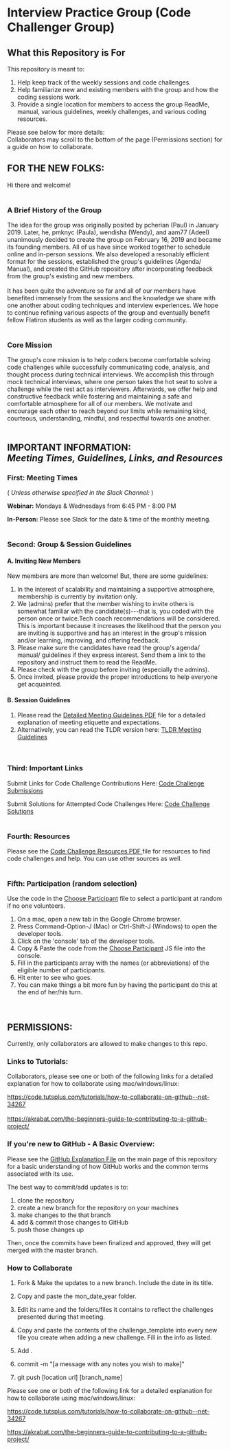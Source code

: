# Interview Practice Group (Code Challenger Group)

## What this Repository is For

This repository is meant to:
1. Help keep track of the weekly sessions and code challenges.
2. Help familiarize new and existing members with the group and how the coding sessions work.
3. Provide a single location for members to access the group ReadMe, manual, various guidelines, weekly challenges, and various coding resources.

Please see below for more details: <br />
Collaborators may scroll to the bottom of the page (Permissions section) for a guide on how to collaborate.
<br />

## FOR THE NEW FOLKS:

Hi there and welcome!
<br />
<br />

### A Brief History of the Group
The idea for the group was originally posited by pcherian (Paul) in January 2019. Later, he, pmknyc (Paula), wendisha (Wendy), and aam77 (Adeel) unanimously decided to create the group on February 16, 2019 and became its founding members. All of us have since worked together to schedule online and in-person sessions. We also developed a resonably efficient format for the sessions, established the group's guidelines (Agenda/ Manual), and created the GitHub repository after incorporating feedback from the group's existing and new members.
<br />
<br />
It has been quite the adventure so far and all of our members have benefited immensely from the sessions and the knowledge we share with one another about coding techniques and interview experiences. We hope to continue refining various aspects of the group and eventually benefit fellow Flatiron students as well as the larger coding community.
<br />
<br />

### Core Mission
The group's core mission is to help coders become comfortable solving code challenges while successfully communicating code, analysis, and thought process during technical interviews. We accomplish this through mock technical interviews, where one person takes the hot seat to solve a challenge while the rest act as interviewers. Afterwards, we offer help and constructive feedback while fostering and maintaining a safe and comfortable atmosphere for all of our members. We motivate and encourage each other to reach beyond our limits while remaining kind, courteous, understanding, mindful, and respectful towards one another.
<br />
<br />

## IMPORTANT INFORMATION: <br /> *Meeting Times, Guidelines, Links, and Resources*

### First: **Meeting Times** <br />
( *Unless otherwise specified in the Slack Channel:* )

**Webinar:** Mondays & Wednesdays from 6:45 PM - 8:00 PM

**In-Person:** Please see Slack for the date & time of the monthly meeting.
<br />
<br />

### Second: Group & Session Guidelines
#### A. Inviting New Members
New members are more than welcome! But, there are some guidelines:

1. In the interest of scalability and maintaining a supportive atmosphere, membership is currently by invitation only.
2. We (admins) prefer that the member wishing to invite others is somewhat familiar with the candidate(s)---that is, you coded with the person once or twice.Tech coach recommendations will be considered. This is important because it increases the likelihood that the person you are inviting is supportive and has an interest in the group's mission and/or learning, improving, and offering feedback.
3. Please make sure the candidates have read the group's agenda/ manual/  guidelines if they express interest. Send them a link to the repository and instruct them to read the ReadMe.
4. Please check with the group before inviting (especially the admins).
5. Once invited, please provide the proper introductions to help everyone get acquainted.

#### B. Session Guidelines
1. Please read the [Detailed Meeting Guidelines PDF](https://github.com/AAM77/Flatiron_Code_Challenger_Group/blob/master/Group_Session_Guidelines_Detailed.pdf " Detailed Meeting Guidelines") file for a detailed explanation of meeting etiquette and expectations.
2. Alternatively, you can read the TLDR version here: [TLDR Meeting Guidelines](https://github.com/AAM77/Flatiron_Code_Challenger_Group/blob/master/Group_Session_Guidelines_TLDR.pdf "TLDR Meeting Guidelines")
<br />

### Third: Important Links
Submit Links for Code Challenge Contributions Here:
[Code Challenge Submissions](https://docs.google.com/document/d/1mnIeXfadnRl6UkYHi7MJVLyknVQjIhxOkmG8UAKm6Ls/edit?usp=sharing "Code Challenge Submissions")
<br />

Submit Solutions for Attempted Code Challenges Here:
[Code Challenge Solutions](https://docs.google.com/document/d/1mnIeXfadnRl6UkYHi7MJVLyknVQjIhxOkmG8UAKm6Ls/edit "Code Challenge Solutions")
<br />
<br />

### Fourth: Resources
Please see the [Code Challenge Resources PDF ](https://github.com/AAM77/Flatiron_Code_Challenger_Group/blob/master/Code_Challenge_Resources.pdf "Code Challenge Resources") file for resources to find code challenges and help. You can use other sources as well.
<br />
<br />

### Fifth: Participation (random selection)
Use the code in the [Choose Participant](https://github.com/AAM77/Flatiron_Code_Challenger_Group/blob/master/choose_participant.js "Choose Participant") file to select a participant at random if no one volunteers.

1. On a mac, open a new tab in the Google Chrome browser.
2. Press Command-Option-J (Mac) or Ctrl-Shift-J (Windows) to open the developer tools.<br />
3. Click on the 'console' tab of the developer tools.<br />
4. Copy & Paste the code from the [Choose Participant](https://github.com/AAM77/Flatiron_Code_Challenger_Group/blob/master/choose_participant.js "Choose Participant") JS file into the console.<br />
5. Fill in the participants array with the names (or abbreviations) of the eligible number of participants.<br />
6. Hit enter to see who goes.<br />
7. You can make things a bit more fun by having the participant do this at the end of her/his turn.
<br />

## PERMISSIONS:
Currently, only collaborators are allowed to make changes to this repo.

### Links to Tutorials:
Collaborators, please see one or both of the following links for a detailed explanation for how to collaborate using mac/windows/linux:

https://code.tutsplus.com/tutorials/how-to-collaborate-on-github--net-34267
<br />
<br />
https://akrabat.com/the-beginners-guide-to-contributing-to-a-github-project/

### If you're new to GitHub - A Basic Overview:

Please see the [GitHub Explanation File](https://github.com/AAM77/Flatiron_Code_Challenger_Group/blob/master/GitHub_Explanation.md "Basic Explanation of GitHub") on the main page of this repository for a basic understanding of how GitHub works and the common terms associated with its use.


The best way to commit/add updates is to:

1. clone the repository
2. create a new branch for the repository on your machines
2. make changes to the that branch
3. add & commit those changes to GitHub
4. push those changes up

Then, once the commits have been finalized and approved, they will get merged with the master branch.

### How to Collaborate

1. Fork & Make the updates to a new branch. Include the date in its title.

2. Copy and paste the mon_date_year folder.

3. Edit its name and the folders/files it contains to reflect the challenges presented during that meeting.

4. Copy and paste the contents of the challenge_template into every new file you create when adding a new challenge. Fill in the info as listed.

5. Add .

6. commit -m "[a message with any notes you wish to make]"

7. git push [location url] [branch_name]


Please see one or both of the following link for a detailed explanation for how to collaborate using mac/windows/linux:

https://code.tutsplus.com/tutorials/how-to-collaborate-on-github--net-34267

https://akrabat.com/the-beginners-guide-to-contributing-to-a-github-project/
